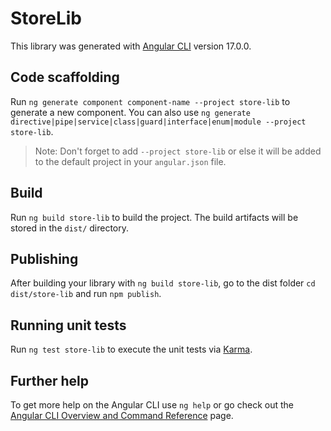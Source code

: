 # StoreLib

This library was generated with [Angular CLI](https://github.com/angular/angular-cli) version 17.0.0.

## Code scaffolding

Run `ng generate component component-name --project store-lib` to generate a new component. You can also use `ng generate directive|pipe|service|class|guard|interface|enum|module --project store-lib`.
> Note: Don't forget to add `--project store-lib` or else it will be added to the default project in your `angular.json` file. 

## Build

Run `ng build store-lib` to build the project. The build artifacts will be stored in the `dist/` directory.

## Publishing

After building your library with `ng build store-lib`, go to the dist folder `cd dist/store-lib` and run `npm publish`.

## Running unit tests

Run `ng test store-lib` to execute the unit tests via [Karma](https://karma-runner.github.io).

## Further help

To get more help on the Angular CLI use `ng help` or go check out the [Angular CLI Overview and Command Reference](https://angular.io/cli) page.
